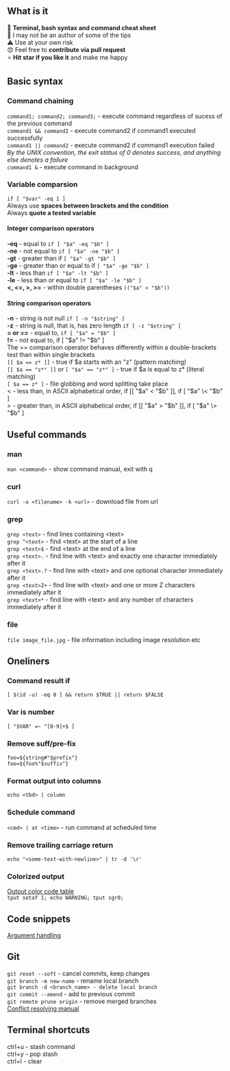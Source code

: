 
## What is it
📃 **Terminal, bash syntax and command cheat sheet**<br>
🙈 I may not be an author of some of the tips<br>
⚠️ Use at your own risk<br>
😍 Feel free to **contribute via pull request**<br>
⭐️ **Hit star if you like it** and make me happy
## Basic syntax
### Command chaining
`command1; command2; command3;` - execute command regardless of sucess of the previous command<br>
`command1 && command2` - execute command2 if command1 executed successfully<br>
`command1 || command2` - execute command2 if command1 execution failed<br>
*By the UNIX convention, the exit status of 0 denotes success, and anything else denotes a failure*<br>
`command1 &` - execute command in background
### Variable comparsion
`if [ "$var" -eq 1 ]`<br>
Always use **spaces between brackets and the condition** <br>
Always **quote a tested variable**<br>

#### Integer comparison operators
**-eq** - equal to `if [ "$a" -eq "$b" ]`<br>
**-ne** - not equal to `if [ "$a" -ne "$b" ]`<br>
**-gt** - greater than if `[ "$a" -gt "$b" ]`<br>
**-ge** - greater than or equal to if `[ "$a" -ge "$b" ]`<br>
**-lt** - less than `if [ "$a" -lt "$b" ]`<br>
**-le** - less than or equal to `if [ "$a" -le "$b" ]`<br>
**\<, \<=, >, >=**  - within double parentheses `(("$a" < "$b"))`<br>

#### String comparison operators
**-n** - string is not null `if [ -n "$string" ]`<br>
**-z** - string is null, that is, has zero length `if [ -z "$string" ]`<br>
**= or ==** - equal to, `if [ "$a" = "$b" ]`<br>
**!=** - not equal to, if [ "$a" != "$b" ]<br>
The == comparison operator behaves differently within a double-brackets test than within single brackets<br>
`[[ $a == z* ]]`   - true if $a starts with an "z" (pattern matching)<br>
`[[ $a == "z*" ]]` or `[ "$a" == "z*" ]` - true if $a is equal to z* (literal matching)<br>
`[ $a == z* ]` - file globbing and word splitting take place<br>
\< - less than, in ASCII alphabetical order, if [[ "$a" < "$b" ]], if [ "$a" \< "$b" ]<br>
\> - greater than, in ASCII alphabetical order, if [[ "$a" > "$b" ]], if [ "$a" \> "$b" ]<br>
## Useful commands
### man
`man <command>` - show command manual, exit with q
### curl
`curl -o <filename> -k <url>` - download file from url
### grep
`grep <text>` - find lines containing \<text><br>
`grep ^<text>` - find \<text> at the start of a line<br>
`grep <text>$` - find \<text> at the end of a line<br>
`grep <text>.` - find line with \<text> and exactly one character immediately after it<br>
`grep <text>.?` - find line with \<text> and one optional character immediately after it<br>
`grep <text>Z+` - find line with \<text> and one or more Z characters immediately after it<br>
`grep <text>*` - find line with \<text> and any number of characters immediately after it<br>
### file
`file image_file.jpg` - file information including image resolution etc
## Oneliners
### Command result if
`[ $(id -u) -eq 0 ] && return $TRUE || return $FALSE`
### Var is number
`[ "$VAR" =~ ^[0-9]+$ ]`
### Remove suff/pre-fix
`foo=${string#"$prefix"}`<br>
`foo=${foo%"$suffix"}`<br>
### Format output into columns
`echo <tbd> | column` 
### Schedule command
`<cmd> | at <time>` - run command at scheduled time
### Remove trailing carriage return
`echo "<some-text-with-newline>" | tr -d '\r'`
### Colorized output
[Output color code table](https://unix.stackexchange.com/questions/269077/tput-setaf-color-table-how-to-determine-color-codes)<br>
`tput setaf 1; echo WARNING; tput sgr0;`
## Code snippets
[Argument handling](https://github.com/IntergalacticPenguin/mobile-toolkit/blob/master/android/aoptions)
## Git
`git reset --soft` - cancel commits, keep changes<br>
`git branch -m new-name` - rename local branch<br>
`git branch -d <branch_name> - delete local branch`<br>
`git commit --amend` - add to previous commit<br>
`git remote prune origin` - remove merged branches<br>
[Conflict resolving manual](https://help.github.com/en/articles/resolving-a-merge-conflict-using-the-command-line)<br>
## Terminal shortcuts
ctrl+u - stash command<br>
ctrl+y - pop stash<br>
ctrl+l - clear<br>
